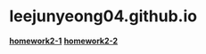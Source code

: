 # leejunyeong04.github.io
[**homework2-1**](https://leejunyeong04.github.io/homework2-1.html)
[**homework2-2**](https://leejunyeong04.github.io/hoemwork2-2.html)
